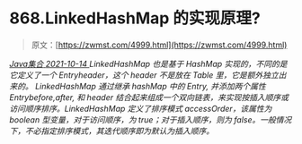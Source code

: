 <!--yml
category: 未分类
date: 0001-01-01 00:00:00
-->

# 868.LinkedHashMap 的实现原理?

> 原文：[https://zwmst.com/4999.html](https://zwmst.com/4999.html)

   [ *Java集合* ](https://zwmst.com/java%e9%9b%86%e5%90%88)*[ <time datetime="2021-10-14T23:24:18+08:00"> 2021-10-14 </time> ](https://zwmst.com/4999.html)  LinkedHashMap 也是基于 HashMap 实现的，不同的是它定义了一个 Entryheader，这个 header 不是放在 Table 里，它是额外独立出来的。
LinkedHashMap 通过继承 hashMap 中的 Entry, 并添加两个属性 Entrybefore,after, 和 header 结合起来组成一个双向链表，来实现按插入顺序或访问顺序排序。LinkedHashMap 定义了排序模式 accessOrder，该属性为 boolean 型变量，对于访问顺序，为 true；对于插入顺序，则为 false。一般情况下，不必指定排序模式，其迭代顺序即为默认为插入顺序。*